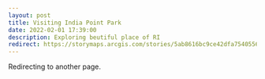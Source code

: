 ```yaml
---
layout: post
title: Visiting India Point Park
date: 2022-02-01 17:39:00
description: Exploring beutiful place of RI
redirect: https://storymaps.arcgis.com/stories/5ab8616bc9ce42dfa7540556d2c1c03b
---
```


Redirecting to another page.
